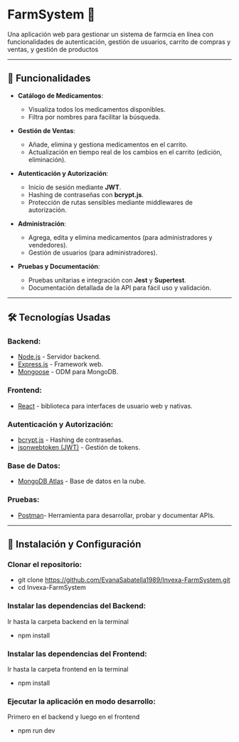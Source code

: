 # FarmSystem 💊

Una aplicación web para gestionar un sistema de farmcia en línea con funcionalidades de autenticación, gestión de usuarios, carrito de compras y ventas, y gestión de productos 

---

## 🚀 Funcionalidades

- **Catálogo de Medicamentos**:
  - Visualiza todos los medicamentos disponibles.
  - Filtra por nombres para facilitar la búsqueda.

- **Gestión de Ventas**:
  - Añade, elimina y gestiona medicamentos en el carrito.
  - Actualización en tiempo real de los cambios en el carrito (edición, eliminación).

- **Autenticación y Autorización**:
  - Inicio de sesión mediante **JWT**.
  - Hashing de contraseñas con **bcrypt.js**.
  - Protección de rutas sensibles mediante middlewares de autorización.

- **Administración**:
  - Agrega, edita y elimina medicamentos (para administradores y vendedores).
  - Gestión de usuarios (para administradores).

- **Pruebas y Documentación**:
  - Pruebas unitarias e integración con **Jest** y **Supertest**.
  - Documentación detallada de la API para fácil uso y validación.

---

## 🛠️ Tecnologías Usadas

### **Backend**:
- [Node.js](https://nodejs.org/) - Servidor backend.
- [Express.js](https://expressjs.com/) - Framework web.
- [Mongoose](https://mongoosejs.com/) - ODM para MongoDB.

### **Frontend**:
- [React](https://es.react.dev/) - biblioteca para interfaces de usuario web y nativas.

### **Autenticación y Autorización**:
- [bcrypt.js](https://github.com/dcodeIO/bcrypt.js) - Hashing de contraseñas.
- [jsonwebtoken (JWT)](https://jwt.io/) - Gestión de tokens.

### **Base de Datos**:
- [MongoDB Atlas](https://www.mongodb.com/) - Base de datos en la nube.

### **Pruebas**:
- [Postman](https://www.postman.com/)- Herramienta para desarrollar, probar y documentar APIs.


---

## 🌟 Instalación y Configuración
### **Clonar el repositorio:**
 - git clone https://github.com/EvanaSabatella1989/Invexa-FarmSystem.git
 - cd Invexa-FarmSystem

### **Instalar las dependencias del Backend:**
Ir hasta la carpeta backend en la terminal
 - npm install

### **Instalar las dependencias del Frontend:**
Ir hasta la carpeta frontend en la terminal
 - npm install

### **Ejecutar la aplicación en modo desarrollo:**
Primero en el backend y luego en el frontend
 - npm run dev
